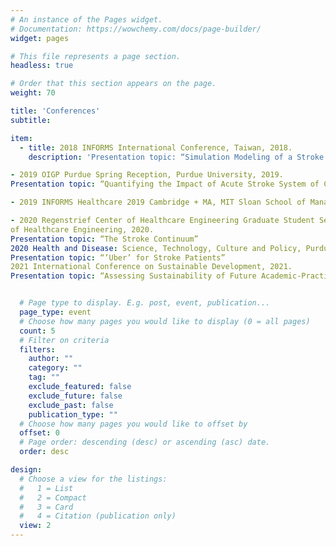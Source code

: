 ```yaml
---
# An instance of the Pages widget.
# Documentation: https://wowchemy.com/docs/page-builder/
widget: pages

# This file represents a page section.
headless: true

# Order that this section appears on the page.
weight: 70

title: 'Conferences'
subtitle:

item:
  - title: 2018 INFORMS International Conference, Taiwan, 2018.
    description: 'Presentation topic: “Simulation Modeling of a Stroke System of Care: Improving Patient Outcome in Rural Communities Through a Modern System-Based Technology”'

- 2019 OIGP Purdue Spring Reception, Purdue University, 2019.
Presentation topic: “Quantifying the Impact of Acute Stroke System of Care Protocols on Patient Outcomes” 

- 2019 INFORMS Healthcare 2019 Cambridge + MA, MIT Sloan School of Management, 2019.

- 2020 Regenstrief Center of Healthcare Engineering Graduate Student Seminar, Purdue Regenstrief Center
of Healthcare Engineering, 2020.
Presentation topic: “The Stroke Continuum”
2020 Health and Disease: Science, Technology, Culture and Policy, Purdue University, 2020
Presentation topic: “’Uber’ for Stroke Patients”
2021 International Conference on Sustainable Development, 2021.
Presentation topic: “Assessing Sustainability of Future Academic-Practitioner Collaborations in International Development.”


  # Page type to display. E.g. post, event, publication...
  page_type: event
  # Choose how many pages you would like to display (0 = all pages)
  count: 5
  # Filter on criteria
  filters:
    author: ""
    category: ""
    tag: ""
    exclude_featured: false
    exclude_future: false
    exclude_past: false
    publication_type: ""
  # Choose how many pages you would like to offset by
  offset: 0
  # Page order: descending (desc) or ascending (asc) date.
  order: desc

design:
  # Choose a view for the listings:
  #   1 = List
  #   2 = Compact
  #   3 = Card
  #   4 = Citation (publication only)
  view: 2
---
```

